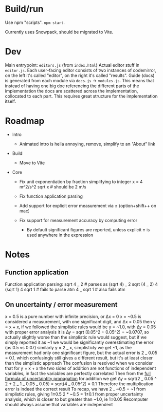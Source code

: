 # Build/run

Use npm "scripts". `npm start`.

Currently uses Snowpack, should be migrated to Vite.

# Dev

Main entrypoint: `editors.js` (from `index.html`)
Actual editor stuff in `editor.js`. Each user-facing editor consists of two instances of codemirror, on the left it's called "editor", on the right it's called "results".
Guide (docs) is generated from each module via `docs.js` -> `modules.js`. This means that instead of having one big doc referencing the different parts of the implementation the docs are scattered across the implementation, collocated to each part. This requires great structure for the implementation itself.

# Roadmap

- Intro
  - Animated intro is hella annoying, remove, simplify to an "About" link
- Build
  - Move to Vite
- Core

  - Fix unit exponentiation by fraction simplifying to integer
    x = 4 m^2/s^2
    sqrt x # should be 2 m/s

  - Fix function application parsing
  - Add support for explicit error measurement via ± (option+shift++ on mac)
  - Fix support for measurement accuracy by computing error
    - By default significant figures are reported, unless explicit ± is used anywhere in the expression

# Notes

## Function application

Function application parsing:
sqrt 4 _ 2 # parses as (sqrt 4) _ 2
sqrt (4 _ 2)
4 (sqrt 1)
4 sqrt 1 # fails to parse atm
4 _ sqrt 1 # also fails atm

## On uncertainty / error measurement

x = 0.5 is a pure number with infinite precision, or ∆x = 0
x = ~0.5 is considered a measurement, with one significant digit, and ∆x = 0.05
then y = x + x, if we followed the simplistic rules would be y = ~1.0, with ∆y = 0.05
with proper error analysis it is ∆y = sqrt (0.05^2 + 0.05^2) = ~0.0707, so actually slightly worse than the simplistic rule would suggest, but if we simply reported it as ~1 we would be significantly overestimating the error (as 0.5 vs 0.07)
similarly y = 2 _ x, simplisticly we get ~1, as the measurement had only one significant figure, but the actual error is 2 _ 0.05 = 0.1, which confusingly still gives a different result, but it's at least closer than the simplistic approach
The confusion is resolved when we consider that for y = x + x the two sides of addition are not functions of independent variables, in fact the variables are perfectly correlated
Then from the [full formula of uncertaintity propagation](https://en.wikipedia.org/wiki/Propagation_of_uncertainty#Example_formulae) for addition we get
∆y = sqrt(2 _ 0.05 ^ 2 + 2 _ 1 _ 0.05 _ 0.05) = sqrt(4 _ 0.05^2) = 0.1
Therefore the multiplication error is indeed the correct result
To recap, we have
2 _ ~0.5 = ~1 from simplistic rules, giving 1±0.5
2 \* ~0.5 = 1±0.1 from proper uncertainty analysis, which is closer to but greater than ~1.0, ie 1±0.05
Recomputer should always assume that variables are independent
